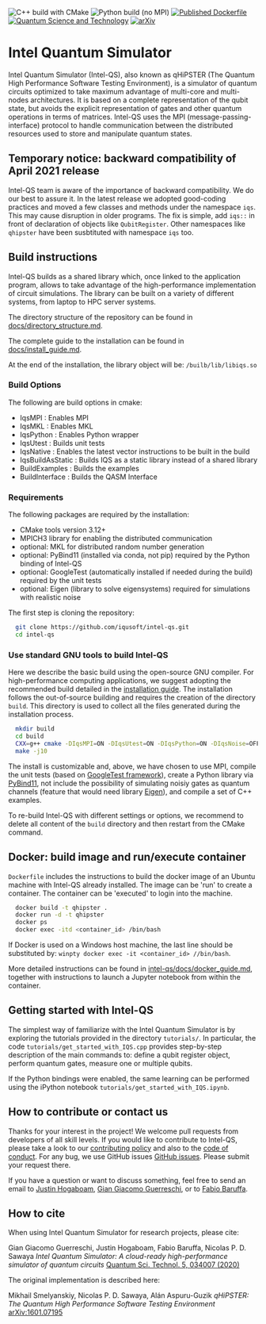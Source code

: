 ![C++ build with CMake](https://github.com/iqusoft/intel-qs/workflows/C++%20build%20with%20CMake/badge.svg)
![Python build (no MPI)](https://github.com/iqusoft/intel-qs/workflows/Python%20build%20(no%20MPI)/badge.svg)
[![Published Dockerfile](https://img.shields.io/badge/docker%20build-passing-181717?style=flat-square&logo=github&labelColor=black&color=brightgreen)](https://github.com/iqusoft/intel-qs/blob/development/Dockerfile)
[![Quantum Science and Technology](https://img.shields.io/static/v1?label=QST&message=doi:10.1088/2058-9565/ab8505&color=success)](https://iopscience.iop.org/article/10.1088/2058-9565/ab8505)
[![arXiv](https://img.shields.io/static/v1?label=arXiv&message=1601.07195&color=success)](https://arxiv.org/abs/1601.07195)


# Intel Quantum Simulator

Intel Quantum Simulator (Intel-QS), also known as qHiPSTER (The Quantum High Performance Software Testing Environment),
is a simulator of quantum circuits optimized to take maximum advantage of multi-core and multi-nodes architectures.
It is based on a complete representation of the qubit state, but avoids the explicit representation of gates and
other quantum operations in terms of matrices.
Intel-QS uses the MPI (message-passing-interface) protocol to handle communication between the distributed
resources used to store and manipulate quantum states.


## Temporary notice: backward compatibility of April 2021 release

Intel-QS team is aware of the importance of backward compatibility. We do our best to assure it.
In the latest release we adopted good-coding practices and moved a few classes and methods under
the namespace `iqs`. This may cause disruption in older programs. The fix is simple, add `iqs::`
in front of declaration of objects like `QubitRegister`. Other namespaces like `qhipster` have
been susbtituted with namespace `iqs` too.


## Build instructions

Intel-QS builds as a shared library which, once linked to the application program, allows to take advantage
of the high-performance implementation of circuit simulations.
The library can be built on a variety of different systems, from laptop to HPC server systems.

The directory structure of the repository can be found in
[docs/directory_structure.md](/docs/directory_structure.md).

The complete guide to the installation can be found in
[docs/install_guide.md](/docs/install_guide.md).

At the end of the installation, the library object will be: `/builb/lib/libiqs.so`

### Build Options

The following are build options in cmake:

* IqsMPI : Enables MPI
* IqsMKL : Enables MKL
* IqsPython : Enables Python wrapper
* IqsUtest : Builds unit tests
* IqsNative : Enables the latest vector instructions to be built in the build
* IqsBuildAsStatic : Builds IQS as a static library instead of a shared library
* BuildExamples : Builds the examples 
* BuildInterface : Builds the QASM Interface


### Requirements

The following packages are required by the installation:

*  CMake tools version 3.12+
*  MPICH3 library for enabling the distributed communication
*  optional: MKL for distributed random number generation
*  optional: PyBind11 (installed via conda, not pip) required by the Python binding of Intel-QS
*  optional: GoogleTest (automatically installed if needed during the build) required by the unit tests
*  optional: Eigen (library to solve eigensystems) required for simulations with realistic noise

The first step is cloning the repository:
```bash
  git clone https://github.com/iqusoft/intel-qs.git
  cd intel-qs
```


### Use standard GNU tools to build Intel-QS

Here we describe the basic build using the open-source GNU compiler.
For high-performance computing applications, we suggest adopting the
recommended build detailed in the [installation guide](/docs/install_guide.md).
The installation follows the out-of-source building and requires the creation of the directory `build`.
This directory is used to collect all the files generated during the installation process.

```bash
  mkdir build
  cd build
  CXX=g++ cmake -DIqsMPI=ON -DIqsUtest=ON -DIqsPython=ON -DIqsNoise=OFF -DBuildExamples=ON ..
  make -j10
```
The install is customizable and, above, we have chosen to use MPI, compile the
unit tests (based on [GoogleTest framework](https://github.com/google/googletest)),
create a Python library via [PyBind11](https://github.com/pybind/pybind11),
not include the possibility of simulating noisiy gates as quantum channels
(feature that would need library [Eigen](https://eigen.tuxfamily.org/index.php?title=Main_Page)),
and compile a set of C++ examples.

To re-build Intel-QS with different settings or options, we recommend to delete all content of the
`build` directory and then restart from the CMake command.



## Docker: build image and run/execute container

`Dockerfile` includes the instructions to build the docker image of an Ubuntu machine
with Intel-QS already installed. The image can be 'run' to create a container.
The container can be 'executed' to login into the machine.

```bash
  docker build -t qhipster .
  docker run -d -t qhipster
  docker ps
  docker exec -itd <container_id> /bin/bash
```

If Docker is used on a Windows host machine, the last line should be substituted by:
`winpty docker exec -it <container_id> //bin/bash`.

More detailed instructions can be found in 
[intel-qs/docs/docker_guide.md](/docs/docker_guide.md),
together with instructions to launch a Jupyter notebook from within the container.



## Getting started with Intel-QS

The simplest way of familiarize with the Intel Quantum Simulator is by exploring
the tutorials provided in the directory `tutorials/`.
In particular, the code `tutorials/get_started_with_IQS.cpp` provides step-by-step
description of the main commands to:
define a qubit register object, perform quantum gates, measure one or multiple qubits.

If the Python bindings were enabled, the same learning can be performed using the iPython
notebook `tutorials/get_started_with_IQS.ipynb`.



## How to contribute or contact us

Thanks for your interest in the project! We welcome pull requests from developers
of all skill levels. If you would like to contribute to Intel-QS, please take a
look to our [contributing policy](CONTRIBUTING.md) and also to the 
[code of conduct](CODE_OF_CONDUCT.md). 
For any bug, we use GitHub issues [GitHub issues](https://github.com/iqusoft/intel-qs/issues). Please submit your request there.

If you have a question or want to discuss something, feel free to send an email to
[Justin Hogaboam](justin.w.hogaboam@intel.com),
[Gian Giacomo Guerreschi](gian.giacomo.guerreschi@intel.com), or to
[Fabio Baruffa](fabio.baruffa@intel.com).



## How to cite

When using Intel Quantum Simulator for research projects, please cite:

   Gian Giacomo Guerreschi, Justin Hogaboam, Fabio Baruffa, Nicolas P. D. Sawaya
   *Intel Quantum Simulator: A cloud-ready high-performance simulator of quantum circuits*
   [Quantum Sci. Technol. 5, 034007 (2020)](https://doi.org/10.1088/2058-9565/ab8505)

The original implementation is described here: 

   Mikhail Smelyanskiy, Nicolas P. D. Sawaya, Alán Aspuru-Guzik
   *qHiPSTER: The Quantum High Performance Software Testing Environment*
   [arXiv:1601.07195](https://arxiv.org/abs/1601.07195)
